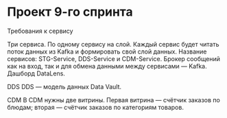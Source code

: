# Проект 9-го спринта

Требования к сервису

Три сервиса. По одному сервису на слой.
Каждый сервис будет читать поток данных из Kafka и формировать свой слой данных.
Название сервисов: STG-Service, DDS-Service и CDM-Service.
Брокер сообщений как на вход, так и для обмена данными между сервисами — Kafka.
Дашборд DataLens.

DDS
DDS — модель данных Data Vault.


CDM
В CDM нужны две витрины. 
Первая витрина — счётчик заказов по блюдам; 
вторая — счётчик заказов по категориям товаров.


